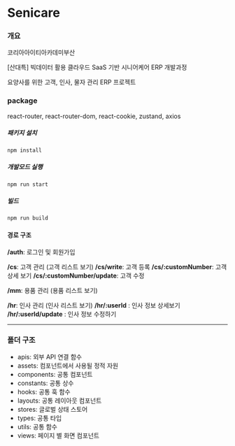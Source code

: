 # Senicare

### 개요
코리아아이티아카데미부산

[산대특] 빅데이터 활용 클라우드 SaaS 기반 시니어케어 ERP 개발과정

요양사를 위한 고객, 인사, 물자 관리 ERP 프로젝트

### package 
react-router, react-router-dom, react-cookie, zustand, axios

##### 패키지 설치
```bash
npm install
```
##### 개발모드 실행
```bash
npm run start
```
##### 빌드
```bash
npm run build
```

#### 경로 구조
**/auth**: 로그인 및 회원가입

**/cs**: 고객 관리 (고객 리스트 보기)
**/cs/write**: 고객 등록
**/cs/:customNumber**: 고객 상세 보기
**/cs/:customNumber/update**: 고객 수정

**/mm**: 용품 관리 (용품 리스트 보기)

**/hr**: 인사 관리 (인사 리스트 보기)
**/hr/:userId** :  인사 정보 상세보기
**/hr/:userId/update** :  인사 정보 수정하기

***

### 폴더 구조
- apis:  외부 API 연결 함수
- assets: 컴포넌트에서 사용될 정적 자원
- components: 공통 컴포넌트
- constants: 공통 상수
- hooks: 공통 훅 함수
- layouts: 공통 레이아웃 컴포넌트 
- stores: 글로벌 상태 스토어
- types: 공통 타입
- utils: 공통 함수
- views: 페이지 별 화면 컴포넌트
